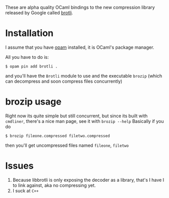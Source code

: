 These are alpha quality OCaml bindings to the new compression library
released by Google called [brotli](https://github.com/google/brotli).

# Installation

I assume that you have [opam](https://opam.ocaml.org) installed, it is OCaml's package manager.

All you have to do is:

```shell
$ opam pin add brotli .
```

and you'll have the `Brotli` module to use and the executable `brozip`
(which can decompress and soon compress files concurrently)

# brozip usage

Right now its quite simple but still concurrent, but since its built
with `cmdliner`, there's a nice man page, see it with `brozip --help`
Basically if you do

```shell
$ brozip fileone.compressed filetwo.compressed
```

then you'll get uncompressed files named `fileone`, `filetwo`

# Issues

1.  Because libbrotli is only exposing the decoder as a library, that's
    I have I to link against, aka no compressing yet.
2.  I suck at `C++`
